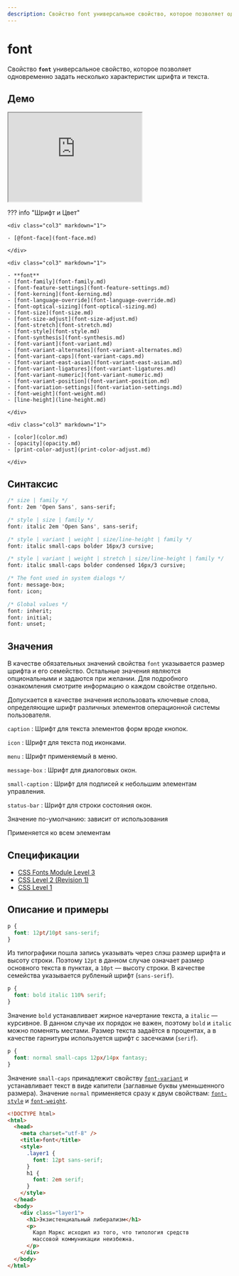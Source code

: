 ```yaml
---
description: Свойство font универсальное свойство, которое позволяет одновременно задать несколько характеристик шрифта и текста
---
```


# font

Свойство **`font`** универсальное свойство, которое позволяет одновременно задать несколько характеристик шрифта и текста.

## Демо

<iframe class="interactive is-default-height" height="200" src="https://interactive-examples.mdn.mozilla.net/pages/css/font.html" title="MDN Web Docs Interactive Example" loading="lazy" data-readystate="complete"></iframe>

??? info "Шрифт и Цвет"

    <div class="col3" markdown="1">

    - [@font-face](font-face.md)

    </div>

    <div class="col3" markdown="1">

    - **font**
    - [font-family](font-family.md)
    - [font-feature-settings](font-feature-settings.md)
    - [font-kerning](font-kerning.md)
    - [font-language-override](font-language-override.md)
    - [font-optical-sizing](font-optical-sizing.md)
    - [font-size](font-size.md)
    - [font-size-adjust](font-size-adjust.md)
    - [font-stretch](font-stretch.md)
    - [font-style](font-style.md)
    - [font-synthesis](font-synthesis.md)
    - [font-variant](font-variant.md)
    - [font-variant-alternates](font-variant-alternates.md)
    - [font-variant-caps](font-variant-caps.md)
    - [font-variant-east-asian](font-variant-east-asian.md)
    - [font-variant-ligatures](font-variant-ligatures.md)
    - [font-variant-numeric](font-variant-numeric.md)
    - [font-variant-position](font-variant-position.md)
    - [font-variation-settings](font-variation-settings.md)
    - [font-weight](font-weight.md)
    - [line-height](line-height.md)

    </div>

    <div class="col3" markdown="1">

    - [color](color.md)
    - [opacity](opacity.md)
    - [print-color-adjust](print-color-adjust.md)

    </div>

## Синтаксис

```css
/* size | family */
font: 2em 'Open Sans', sans-serif;

/* style | size | family */
font: italic 2em 'Open Sans', sans-serif;

/* style | variant | weight | size/line-height | family */
font: italic small-caps bolder 16px/3 cursive;

/* style | variant | weight | stretch | size/line-height | family */
font: italic small-caps bolder condensed 16px/3 cursive;

/* The font used in system dialogs */
font: message-box;
font: icon;

/* Global values */
font: inherit;
font: initial;
font: unset;
```

## Значения

В качестве обязательных значений свойства `font` указывается размер шрифта и его семейство. Остальные значения являются опциональными и задаются при желании. Для подробного ознакомления смотрите информацию о каждом свойстве отдельно.

Допускается в качестве значения использовать ключевые слова, определяющие шрифт различных элементов операционной системы пользователя.

`caption`
: Шрифт для текста элементов форм вроде кнопок.

`icon`
: Шрифт для текста под иконками.

`menu`
: Шрифт применяемый в меню.

`message-box`
: Шрифт для диалоговых окон.

`small-caption`
: Шрифт для подписей к небольшим элементам управления.

`status-bar`
: Шрифт для строки состояния окон.

Значение по-умолчанию: зависит от использования

Применяется ко всем элементам

## Спецификации

- [CSS Fonts Module Level 3](http://dev.w3.org/csswg/css3-fonts/#font)
- [CSS Level 2 (Revision 1)](http://www.w3.org/TR/CSS2/fonts.html#font-shorthand)
- [CSS Level 1](http://www.w3.org/TR/CSS1/#font)

## Описание и примеры

```css
p {
  font: 12pt/10pt sans-serif;
}
```

Из типографики пошла запись указывать через слэш размер шрифта и высоту строки. Поэтому `12pt` в данном случае означает размер основного текста в пунктах, а `10pt` — высоту строки. В качестве семейства указывается рубленый шрифт (`sans-serif`).

```css
p {
  font: bold italic 110% serif;
}
```

Значение `bold` устанавливает жирное начертание текста, а `italic` — курсивное. В данном случае их порядок не важен, поэтому `bold` и `italic` можно поменять местами. Размер текста задаётся в процентах, а в качестве гарнитуры используется шрифт с засечками (`serif`).

```css
p {
  font: normal small-caps 12px/14px fantasy;
}
```

Значение `small-caps` принадлежит свойству [`font-variant`](font-variant.md) и устанавливает текст в виде капители (заглавные буквы уменьшенного размера). Значение `normal` применяется сразу к двум свойствам: [`font-style`](font-style.md) и [`font-weight`](font-weight.md).

```html
<!DOCTYPE html>
<html>
  <head>
    <meta charset="utf-8" />
    <title>font</title>
    <style>
      .layer1 {
        font: 12pt sans-serif;
      }
      h1 {
        font: 2em serif;
      }
    </style>
  </head>
  <body>
    <div class="layer1">
      <h1>Экзистенциальный либерализм</h1>
      <p>
        Карл Маркс исходил из того, что типология средств
        массовой коммуникации неизбежна.
      </p>
    </div>
  </body>
</html>
```
